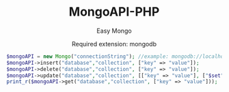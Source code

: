 <h1 align="center">MongoAPI-PHP</h1>
<p align="center">Easy Mongo</p>
<p align="center">Required extension: mongodb</p>

```php
$mongoAPI = new Mongo("connectionString"); //example: mongodb://localhost:27017
$mongoAPI->insert("database","collection", ["key" => "value"]);
$mongoAPI->delete("database","collection", ["key" => "value"]);
$mongoAPI->update("database","collection", [["key" => "value"], ["$set" => ["newKey" => "newValue"]]]);
print_r($mongoAPI->get("database","collection", ["key" => "value"]));
```
